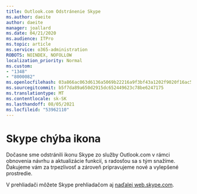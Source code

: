 ```yaml
---
title: Outlook.com Odstránenie Skype
ms.author: daeite
author: daeite
manager: joallard
ms.date: 04/21/2020
ms.audience: ITPro
ms.topic: article
ms.service: o365-administration
ROBOTS: NOINDEX, NOFOLLOW
localization_priority: Normal
ms.custom:
- "1348"
- "8000082"
ms.openlocfilehash: 03a866ac063d6136a5069b22216a9f3bf43a1202f9020f16ac5edb7cf89ce9ba
ms.sourcegitcommit: b5f7da89a650d2915dc652449623c78be6247175
ms.translationtype: MT
ms.contentlocale: sk-SK
ms.lasthandoff: 08/05/2021
ms.locfileid: "53962110"
---
```

# <a name="skype-icon-missing"></a>Skype chýba ikona

Dočasne sme odstránili ikonu Skype zo služby Outlook.com v rámci obnovenia návrhu a aktualizácie funkcií, s radosťou sa s tým snažíme. Ďakujeme vám za trpezlivosť a zároveň pripravujeme nové a vylepšené prostredie.

V prehliadači môžete Skype prehliadačom aj [naďalej web.skype.com](https://web.skype.com/).

